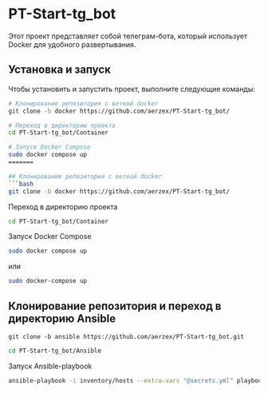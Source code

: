 # PT-Start-tg_bot

Этот проект представляет собой телеграм-бота, который использует Docker для удобного развертывания.

## Установка и запуск

Чтобы установить и запустить проект, выполните следующие команды:


```bash
# Клонирование репозитория с веткой docker
git clone -b docker https://github.com/aerzex/PT-Start-tg_bot/

# Переход в директорию проекта
cd PT-Start-tg_bot/Container

# Запуск Docker Compose
sudo docker compose up
=======

## Клонирование репозитория с веткой docker
```bash
git clone -b docker https://github.com/aerzex/PT-Start-tg_bot/
```
 Переход в директорию проекта
```bash
cd PT-Start-tg_bot/Container
```
 Запуск Docker Compose
```bash
sudo docker compose up
```
 или
```bash
sudo docker-compose up
```
## Клонирование репозитория и переход в директорию Ansible
```bas
git clone -b ansible https://github.com/aerzex/PT-Start-tg_bot.git
```
```bash
cd PT-Start-tg_bot/Ansible
```
 Запуск Ansible-playbook
```bash
ansible-playbook -i inventory/hosts --extra-vars "@secrets.yml" playbook_tg_bot.yml
```
